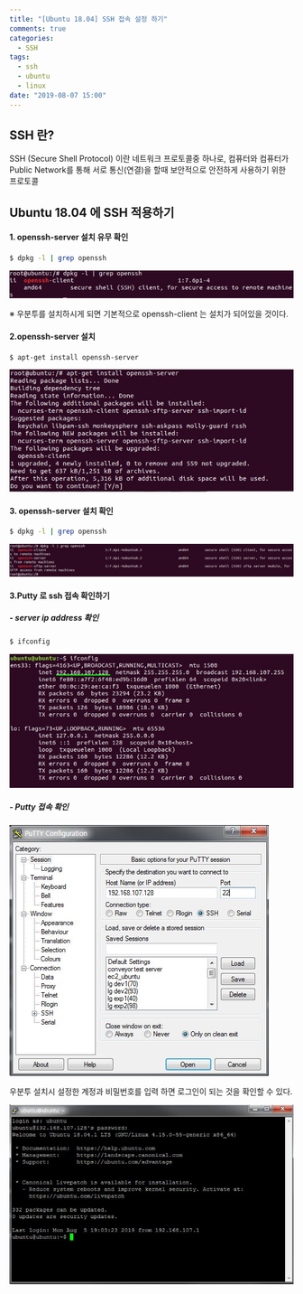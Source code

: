 ```yaml
---
title: "[Ubuntu 18.04] SSH 접속 설정 하기"
comments: true
categories:
  - SSH
tags:
  - ssh
  - ubuntu
  - linux
date: "2019-08-07 15:00"
---
```


## SSH 란?

SSH (Secure Shell Protocol) 이란 네트워크 프로토콜중 하나로, 컴퓨터와 컴퓨터가 Public Network를 통해 서로 통신(연결)을 할때 보안적으로 안전하게 사용하기 위한 프로토콜

## Ubuntu 18.04 에 SSH 적용하기

#### 1. openssh-server 설치 유무 확인

```bash
$ dpkg -l | grep openssh
```

![](\assets\images\ssh-how_to_setup_ssh\dpkg-openssh.jpg)

※ 우분투를 설치하시게 되면 기본적으로 openssh-client 는 설치가 되어있을 것이다.

#### 2.openssh-server 설치

```bash
$ apt-get install openssh-server
```

![](\assets\images\ssh-how_to_setup_ssh\install-openssh-server.jpg)

#### 3. openssh-server 설치 확인

```bash
$ dpkg -l | grep openssh
```

![](\assets\images\ssh-how_to_setup_ssh\check-install-openssh.jpg)

#### 3.Putty 로 ssh 접속 확인하기

##### - server ip address 확인

```bash
$ ifconfig
```

![](\assets\images\ssh-how_to_setup_ssh\check-ipadress.jpg)

#####  - Putty 접속 확인 

![](\assets\images\ssh-how_to_setup_ssh\putty.jpg)

우분투 설치시 설정한 계정과 비밀번호를 입력 하면 로그인이 되는 것을 확인할 수 있다.

![](\assets\images\ssh-how_to_setup_ssh\connect.jpg)



